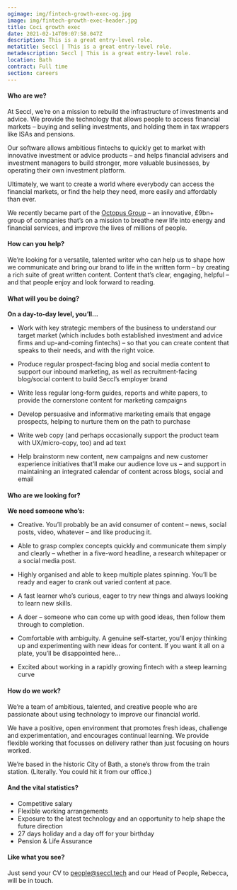 ```yaml
---
ogimage: img/fintech-growth-exec-og.jpg
image: img/fintech-growth-exec-header.jpg
title: Coci growth exec
date: 2021-02-14T09:07:58.047Z
description: This is a great entry-level role.
metatitle: Seccl | This is a great entry-level role.
metadescription: Seccl | This is a great entry-level role.
location: Bath
contract: Full time
section: careers
---
```

#### Who are we?

At Seccl, we’re on a mission to rebuild the infrastructure of investments and advice. We provide the technology that allows people to access financial markets – buying and selling investments, and holding them in tax wrappers like ISAs and pensions.

Our software allows ambitious fintechs to quickly get to market with innovative investment or advice products – and helps financial advisers and investment managers to build stronger, more valuable businesses, by operating their own investment platform.

Ultimately, we want to create a world where everybody can access the financial markets, or find the help they need, more easily and affordably than ever.

We recently became part of the [Octopus Group](https://www.octopusgroup.com/) – an innovative, £9bn+ group of companies that’s on a mission to breathe new life into energy and financial services, and improve the lives of millions of people.

#### How can you help?

We’re looking for a versatile, talented writer who can help us to shape how we communicate and bring our brand to life in the written form – by creating a rich suite of great written content. Content that’s clear, engaging, helpful – and that people enjoy and look forward to reading.

#### What will you be doing?

**On a day-to-day level, you’ll…**

- Work with key strategic members of the business to understand our target market (which includes both established investment and advice firms and up-and-coming fintechs) – so that you can create content that speaks to their needs, and with the right voice.

- Produce regular prospect-facing blog and social media content to support our inbound marketing, as well as recruitment-facing blog/social content to build Seccl’s employer brand

- Write less regular long-form guides, reports and white papers, to provide the cornerstone content for marketing campaigns

- Develop persuasive and informative marketing emails that engage prospects, helping to nurture them on the path to purchase

- Write web copy (and perhaps occasionally support the product team with UX/micro-copy, too) and ad text

- Help brainstorm new content, new campaigns and new customer experience initiatives that’ll make our audience love us – and support in maintaining an integrated calendar of content across blogs, social and email

#### Who are we looking for?

**We need someone who’s:**

- Creative. You’ll probably be an avid consumer of content – news, social posts, video, whatever – and like producing it. 

- Able to grasp complex concepts quickly and communicate them simply and clearly – whether in a five-word headline, a research whitepaper or a social media post.

- Highly organised and able to keep multiple plates spinning. You’ll be ready and eager to crank out varied content at pace.

- A fast learner who’s curious, eager to try new things and always looking to learn new skills.

- A doer – someone who can come up with good ideas, then follow them through to completion.

- Comfortable with ambiguity. A genuine self-starter, you’ll enjoy thinking up and experimenting with new ideas for content. If you want it all on a plate, you’ll be disappointed here…

- Excited about working in a rapidly growing fintech with a steep learning curve

#### How do we work?

We’re a team of ambitious, talented, and creative people who are passionate about using technology to improve our financial world.

We have a positive, open environment that promotes fresh ideas, challenge and experimentation, and encourages continual learning. We provide flexible working that focusses on delivery rather than just focusing on hours worked.

We’re based in the historic City of Bath, a stone’s throw from the train station. (Literally. You could hit it from our office.)

#### And the vital statistics?

- Competitive salary
- Flexible working arrangements
- Exposure to the latest technology and an opportunity to help shape the future direction
- 27 days holiday and a day off for your birthday
- Pension & Life Assurance

#### Like what you see?

Just send your CV to [people@seccl.tech](mailto:people@seccl.tech) and our Head of People, Rebecca, will be in touch.